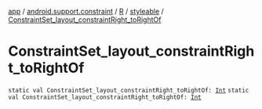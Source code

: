 [app](../../../index.md) / [android.support.constraint](../../index.md) / [R](../index.md) / [styleable](index.md) / [ConstraintSet_layout_constraintRight_toRightOf](./-constraint-set_layout_constraint-right_to-right-of.md)

# ConstraintSet_layout_constraintRight_toRightOf

`static val ConstraintSet_layout_constraintRight_toRightOf: `[`Int`](https://kotlinlang.org/api/latest/jvm/stdlib/kotlin/-int/index.html)
`static val ConstraintSet_layout_constraintRight_toRightOf: `[`Int`](https://kotlinlang.org/api/latest/jvm/stdlib/kotlin/-int/index.html)